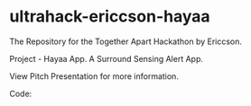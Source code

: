 # ultrahack-ericcson-hayaa
The Repository for the Together Apart Hackathon by Ericcson.

Project - Hayaa App. A Surround Sensing Alert App.

View Pitch Presentation for more information.


Code:
